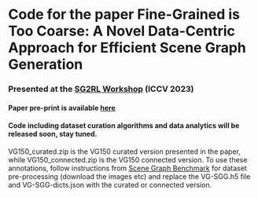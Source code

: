 # Code for the paper Fine-Grained is Too Coarse: A Novel Data-Centric Approach for Efficient Scene Graph Generation

### Presented at the [SG2RL Workshop](https://sg2rl.github.io/index.html) (ICCV 2023)

#### Paper pre-print is available [here](https://arxiv.org/pdf/2305.18668.pdf)

#### Code including dataset curation algorithms and data analytics will be released soon, stay tuned.

VG150_curated.zip is the VG150 curated version presented in the paper, while VG150_connected.zip is the VG150 connected version. To use these annotations, follow instructions from [Scene Graph Benchmark](https://github.com/KaihuaTang/Scene-Graph-Benchmark.pytorch) for dataset pre-processing (download the images etc) and replace the VG-SGG.h5 file and VG-SGG-dicts.json with the curated or connected version.
